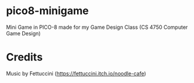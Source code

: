 # pico8-minigame
Mini Game in PICO-8 made for my Game Design Class (CS 4750 Computer Game Design)
# Credits
Music by Fettuccini (https://fettuccini.itch.io/noodle-cafe)
